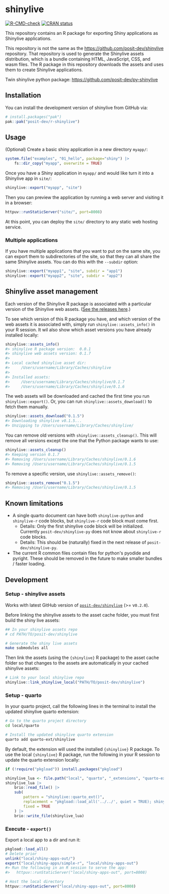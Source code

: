 
# shinylive

<!-- badges: start -->
[![R-CMD-check](https://github.com/posit-dev/r-shinylive/actions/workflows/R-CMD-check.yaml/badge.svg)](https://github.com/posit-dev/r-shinylive/actions/workflows/R-CMD-check.yaml)
[![CRAN status](https://www.r-pkg.org/badges/version/shinylive)](https://CRAN.R-project.org/package=shinylive)
<!-- badges: end -->

<!-- [py-shinylive Documentation site](https://shiny.rstudio.com/py/docs/shinylive.html) -->


This repository contains an R package for exporting Shiny applications as Shinylive applications.

This repository is not the same as the https://github.com/posit-dev/shinylive repository. That repository is used to generate the Shinylive assets distribution, which is a bundle containing HTML, JavaScript, CSS, and wasm files. The R package in this repository downloads the assets and uses them to create Shinylive applications.

Twin shinylive python package: https://github.com/posit-dev/py-shinylive

## Installation

You can install the development version of shinylive from GitHub via:

``` r
# install.packages("pak")
pak::pak("posit-dev/r-shinylive")
```

## Usage

(Optional) Create a basic shiny application in a new directory `myapp/`:

``` r
system.file("examples", "01_hello", package="shiny") |>
    fs::dir_copy("myapp", overwrite = TRUE)
```

Once you have a Shiny application in `myapp/` and would like turn it into a Shinylive app in `site/`:

```  r
shinylive::export("myapp", "site")
```

Then you can preview the application by running a web server and visiting it in a browser:

``` r
httpuv::runStaticServer("site/", port=8008)
```

At this point, you can deploy the `site/` directory to any static web hosting service.


### Multiple applications

If you have multiple applications that you want to put on the same site, you can export them to subdirectories of the site, so that they can all share the same Shinylive assets. You can do this with the `--subdir` option:

``` r
shinylive::export("myapp1", "site", subdir = "app1")
shinylive::export("myapp2", "site", subdir = "app2")
```


## Shinylive asset management

Each version of the Shinylive R package is associated with a particular version of the Shinylive web assets. ([See the releases here](https://github.com/posit-dev/shinylive/releases).)

To see which version of this R package you have, and which version of the web assets it is associated with, simply run `shinylive::assets_info()` in your R session. It wil also show which asset versions you have already installed locally:

``` r
shinylive::assets_info()
#> shinylive R package version:  0.0.1
#> shinylive web assets version: 0.1.7
#>
#> Local cached shinylive asset dir:
#>     /Users/username/Library/Caches/shinylive
#>
#> Installed assets:
#>     /Users/username/Library/Caches/shinylive/0.1.7
#>     /Users/username/Library/Caches/shinylive/0.1.6
```

The web assets will be downloaded and cached the first time you run `shinylive::export()`. Or, you can run `shinylive::assets_download()` to fetch them manually.

``` r
shinylive::assets_download("0.1.5")
#> Downloading shinylive v0.1.5...
#> Unzipping to /Users/username/Library/Caches/shinylive/
```

You can remove old versions with `shinylive::assets_cleanup()`. This will remove all versions except the one that the Python package wants to use:

``` r
shinylive::assets_cleanup()
#> Keeping version 0.1.7
#> Removing /Users/username/Library/Caches/shinylive/0.1.6
#> Removing /Users/username/Library/Caches/shinylive/0.1.5
```

To remove a specific version, use `shinylive::assets_remove()`:

``` r
shinylive::assets_remove("0.1.5")
#> Removing /Users/username/Library/Caches/shinylive/0.1.5
```

## Known limitations

* A single quarto document can have both `shinylive-python` and `shinylive-r` code blocks, but `shinylive-r` code block must come first.
  * Details: Only the first shinylive code block will be initialized. Currently `posit-dev/shinylive-py` does not know about `shinylive-r` code blocks.
  * Details: This should be (naturally) fixed in the next release of `posit-dev/shinylive-py`.
* The current R common files contain files for python's pyodide and pyright. These should be removed in the future to make smaller bundles / faster loading.

## Development

### Setup - shinylive assets

Works with latest GitHub version of [`posit-dev/shinylive`](https://github.com/posit-dev/shinylive/) (>= v`0.2.0`).

Before linking the shinylive assets to the asset cache folder, you must first build the shiny live assets:

```bash
## In your shinylive assets repo
# cd PATH/TO/posit-dev/shinylive

# Generate the shiny live assets
make submodules all
```

Then link the assets (using the `{shinylive}` R package) to the asset cache folder so that changes to the assets are automatically in your cached shinylive assets:

```r
# Link to your local shinylive repo
shinylive::link_shinylive_local("PATH/TO/posit-dev/shinylive")
```

### Setup - quarto

In your quarto project, call the following lines in the terminal to install the updated shinylive quarto extension:

```bash
# Go to the quarto project directory
cd local/quarto

# Install the updated shinylive quarto extension
quarto add quarto-ext/shinylive
```

By default, the extension will used the installed `{shinylive}` R package. To use the local `{shinylive}` R package, run the following in your R session to update the quarto extension locally:

```R
if (!require("pkgload")) install.packages("pkgload")

shinylive_lua <- file.path("local", "quarto", "_extensions", "quarto-ext", "shinylive", "shinylive.lua")
shinylive_lua |>
    brio::read_file() |>
    sub(
        pattern = "shinylive::quarto_ext()",
        replacement = "pkgload::load_all('../../', quiet = TRUE); shinylive::quarto_ext()",
        fixed = TRUE
    ) |>
    brio::write_file(shinylive_lua)
```

### Execute - `export()`

Export a local app to a dir and run it:

```r
pkgload::load_all()
# Delete prior
unlink("local/shiny-apps-out/")
export("local/shiny-apps/simple-r", "local/shiny-apps-out")
#> Run the following in an R session to serve the app:
#>   httpuv::runStaticServer("local/shiny-apps-out", port=8008)

# Host the local directory
httpuv::runStaticServer("local/shiny-apps-out", port=8008)
```
